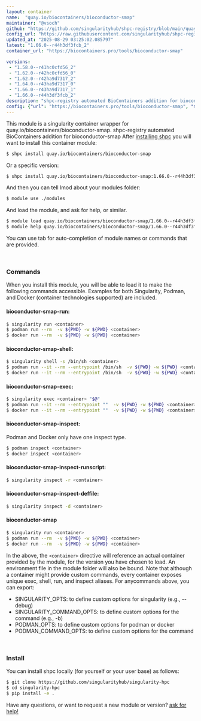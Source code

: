 ```yaml
---
layout: container
name:  "quay.io/biocontainers/bioconductor-smap"
maintainer: "@vsoch"
github: "https://github.com/singularityhub/shpc-registry/blob/main/quay.io/biocontainers/bioconductor-smap/container.yaml"
config_url: "https://raw.githubusercontent.com/singularityhub/shpc-registry/main/quay.io/biocontainers/bioconductor-smap/container.yaml"
updated_at: "2025-08-29 03:25:02.085797"
latest: "1.66.0--r44h3df3fcb_2"
container_url: "https://biocontainers.pro/tools/bioconductor-smap"

versions:
 - "1.58.0--r41hc0cfd56_2"
 - "1.62.0--r42hc0cfd56_0"
 - "1.62.0--r42ha9d7317_2"
 - "1.64.0--r43ha9d7317_0"
 - "1.66.0--r43ha9d7317_1"
 - "1.66.0--r44h3df3fcb_2"
description: "shpc-registry automated BioContainers addition for bioconductor-smap"
config: {"url": "https://biocontainers.pro/tools/bioconductor-smap", "maintainer": "@vsoch", "description": "shpc-registry automated BioContainers addition for bioconductor-smap", "latest": {"1.66.0--r44h3df3fcb_2": "sha256:cd423768bb413fa887dff502f44156a030cbaaa1cdb821eda10e21b47caed8d3"}, "tags": {"1.58.0--r41hc0cfd56_2": "sha256:1384d46caf273511d77051fef7fede290dcaa7178e378d81c8fb9fefd153ddbc", "1.62.0--r42hc0cfd56_0": "sha256:f551e7ec16a6a7009cb0c4ffebfc3558e6024d8f64419d77832f037974bf7173", "1.62.0--r42ha9d7317_2": "sha256:626cba736f5809bd61d4db87650f5215bc61dff5b5920e89700b79ab5f588a28", "1.64.0--r43ha9d7317_0": "sha256:5059398ce3e8f5d7fad38650fabb7dc3fab0d60e25adba1d27bc45cb56d05cef", "1.66.0--r43ha9d7317_1": "sha256:a6bc63538c9b94287519c053d9eeb08276ed4738f02c4f632d9bf5d3cda0b98b", "1.66.0--r44h3df3fcb_2": "sha256:cd423768bb413fa887dff502f44156a030cbaaa1cdb821eda10e21b47caed8d3"}, "docker": "quay.io/biocontainers/bioconductor-smap"}
---
```


This module is a singularity container wrapper for quay.io/biocontainers/bioconductor-smap.
shpc-registry automated BioContainers addition for bioconductor-smap
After [installing shpc](#install) you will want to install this container module:


```bash
$ shpc install quay.io/biocontainers/bioconductor-smap
```

Or a specific version:

```bash
$ shpc install quay.io/biocontainers/bioconductor-smap:1.66.0--r44h3df3fcb_2
```

And then you can tell lmod about your modules folder:

```bash
$ module use ./modules
```

And load the module, and ask for help, or similar.

```bash
$ module load quay.io/biocontainers/bioconductor-smap/1.66.0--r44h3df3fcb_2
$ module help quay.io/biocontainers/bioconductor-smap/1.66.0--r44h3df3fcb_2
```

You can use tab for auto-completion of module names or commands that are provided.

<br>

### Commands

When you install this module, you will be able to load it to make the following commands accessible.
Examples for both Singularity, Podman, and Docker (container technologies supported) are included.

#### bioconductor-smap-run:

```bash
$ singularity run <container>
$ podman run --rm  -v ${PWD} -w ${PWD} <container>
$ docker run --rm  -v ${PWD} -w ${PWD} <container>
```

#### bioconductor-smap-shell:

```bash
$ singularity shell -s /bin/sh <container>
$ podman run --it --rm --entrypoint /bin/sh  -v ${PWD} -w ${PWD} <container>
$ docker run --it --rm --entrypoint /bin/sh  -v ${PWD} -w ${PWD} <container>
```

#### bioconductor-smap-exec:

```bash
$ singularity exec <container> "$@"
$ podman run --it --rm --entrypoint ""  -v ${PWD} -w ${PWD} <container> "$@"
$ docker run --it --rm --entrypoint ""  -v ${PWD} -w ${PWD} <container> "$@"
```

#### bioconductor-smap-inspect:

Podman and Docker only have one inspect type.

```bash
$ podman inspect <container>
$ docker inspect <container>
```

#### bioconductor-smap-inspect-runscript:

```bash
$ singularity inspect -r <container>
```

#### bioconductor-smap-inspect-deffile:

```bash
$ singularity inspect -d <container>
```



#### bioconductor-smap

```bash
$ singularity run <container>
$ podman run --rm  -v ${PWD} -w ${PWD} <container>
$ docker run --rm  -v ${PWD} -w ${PWD} <container>
```


In the above, the `<container>` directive will reference an actual container provided
by the module, for the version you have chosen to load. An environment file in the
module folder will also be bound. Note that although a container
might provide custom commands, every container exposes unique exec, shell, run, and
inspect aliases. For anycommands above, you can export:

 - SINGULARITY_OPTS: to define custom options for singularity (e.g., --debug)
 - SINGULARITY_COMMAND_OPTS: to define custom options for the command (e.g., -b)
 - PODMAN_OPTS: to define custom options for podman or docker
 - PODMAN_COMMAND_OPTS: to define custom options for the command

<br>

### Install

You can install shpc locally (for yourself or your user base) as follows:

```bash
$ git clone https://github.com/singularityhub/singularity-hpc
$ cd singularity-hpc
$ pip install -e .
```

Have any questions, or want to request a new module or version? [ask for help!](https://github.com/singularityhub/singularity-hpc/issues)